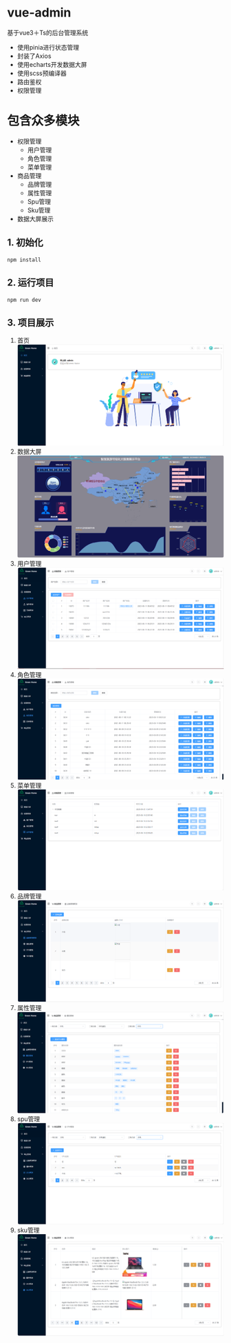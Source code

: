 # vue-admin
基于vue3＋Ts的后台管理系统
- 使用pinia进行状态管理
- 封装了Axios
- 使用echarts开发数据大屏
- 使用scss预编译器  
- 路由鉴权
- 权限管理
# 包含众多模块
- 权限管理
  - 用户管理
  - 角色管理
  - 菜单管理
- 商品管理
  - 品牌管理
  - 属性管理
  - Spu管理
  - Sku管理
- 数据大屏展示
## 1. 初始化
```shell
npm install
```
## 2. 运行项目
```shell
npm run dev
```
## 3. 项目展示
1. 首页
![首页](./view-img/首页.png)
2. 数据大屏
![数据大屏](./view-img/数据大屏.png)
3. 用户管理
![用户管理](./view-img/用户管理.png)
4. 角色管理
![角色管理](./view-img/角色管理.png)
5. 菜单管理
![菜单管理](./view-img/菜单管理.png)
6. 品牌管理
![品牌管理](./view-img/品牌管理.png)
7. 属性管理
![属性管理](./view-img/属性管理.png)
8. spu管理
![spu管理](./view-img/spu管理.png)
9. sku管理
![sku管理](./view-img/sku管理.png)
